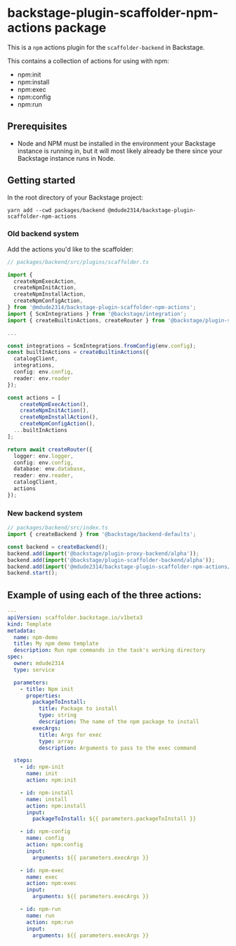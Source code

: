 # backstage-plugin-scaffolder-npm-actions package

This is a `npm` actions plugin for the `scaffolder-backend` in Backstage.

This contains a collection of actions for using with npm:

- npm:init
- npm:install
- npm:exec
- npm:config
- npm:run

## Prerequisites

- Node and NPM must be installed in the environment your Backstage instance is running in, but it will most likely already be there since your Backstage instance runs in Node.

## Getting started

In the root directory of your Backstage project:

```
yarn add --cwd packages/backend @mdude2314/backstage-plugin-scaffolder-npm-actions
```

### Old backend system

Add the actions you'd like to the scaffolder:

```typescript
// packages/backend/src/plugins/scaffolder.ts

import {
  createNpmExecAction,
  createNpmInitAction,
  createNpmInstallAction,
  createNpmConfigAction,
} from '@mdude2314/backstage-plugin-scaffolder-npm-actions';
import { ScmIntegrations } from '@backstage/integration';
import { createBuiltinActions, createRouter } from '@backstage/plugin-scaffolder-node';

...

const integrations = ScmIntegrations.fromConfig(env.config);
const builtInActions = createBuiltinActions({
  catalogClient,
  integrations,
  config: env.config,
  reader: env.reader
});

const actions = [
    createNpmExecAction(),
    createNpmInitAction(),
    createNpmInstallAction(),
    createNpmConfigAction(),
  ...builtInActions
];

return await createRouter({
  logger: env.logger,
  config: env.config,
  database: env.database,
  reader: env.reader,
  catalogClient,
  actions
});
```

### New backend system

```typescript
// packages/backend/src/index.ts
import { createBackend } from '@backstage/backend-defaults';

const backend = createBackend();
backend.add(import('@backstage/plugin-proxy-backend/alpha'));
backend.add(import('@backstage/plugin-scaffolder-backend/alpha'));
backend.add(import('@mdude2314/backstage-plugin-scaffolder-npm-actions/new-backend'));
backend.start();
```

## Example of using each of the three actions:

```yaml
---
apiVersion: scaffolder.backstage.io/v1beta3
kind: Template
metadata:
  name: npm-demo
  title: My npm demo template
  description: Run npm commands in the task's working directory
spec:
  owner: mdude2314
  type: service

  parameters:
    - title: Npm init
      properties:
        packageToInstall:
          title: Package to install
          type: string
          description: The name of the npm package to install
        execArgs:
          title: Args for exec
          type: array
          description: Arguments to pass to the exec command

  steps:
    - id: npm-init
      name: init
      action: npm:init

    - id: npm-install
      name: install
      action: npm:install
      input:
        packageToInstall: ${{ parameters.packageToInstall }}

    - id: npm-config
      name: config
      action: npm:config
      input:
        arguments: ${{ parameters.execArgs }}

    - id: npm-exec
      name: exec
      action: npm:exec
      input:
        arguments: ${{ parameters.execArgs }}

    - id: npm-run
      name: run
      action: npm:run
      input:
        arguments: ${{ parameters.execArgs }}        
```
